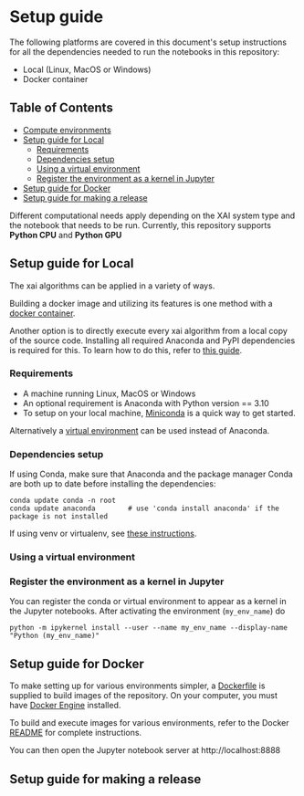 # Setup guide

The following platforms are covered in this document's setup instructions for all the dependencies needed to run the notebooks in this repository:

* Local (Linux, MacOS or Windows) 
* Docker container

## Table of Contents

  - [Compute environments](#compute-environments)
  - [Setup guide for Local](#setup-guide-for-local)
    - [Requirements](#requirements)
    - [Dependencies setup](#dependencies-setup)
    - [Using a virtual environment](#using-a-virtual-environment)
    - [Register the environment as a kernel in Jupyter](#register-the-environment-as-a-kernel-in-jupyter)
  - [Setup guide for Docker](#setup-guide-for-docker)
  - [Setup guide for making a release](#setup-guide-for-making-a-release)

Different computational needs apply depending on the XAI system type and the notebook that needs to be run.
Currently, this repository supports **Python CPU** and **Python GPU**

## Setup guide for Local

The xai algorithms can be applied in a variety of ways.

Building a docker image and utilizing its features is one method with a [docker container](#setup-guide-for-docker).

Another option is to directly execute every xai algorithm from a local copy of the source code. Installing all required Anaconda and PyPI dependencies is required for this. To learn how to do this, refer to [this guide](conda.md).

### Requirements

* A machine running Linux, MacOS or Windows
* An optional requirement is Anaconda with Python version == 3.10
 * To setup on your local machine, [Miniconda](https://docs.conda.io/en/latest/miniconda.html) is a quick way to get started.

 Alternatively a [virtual environment](#using-a-virtual-environment) can be used instead of Anaconda.

### Dependencies setup

If using Conda, make sure that Anaconda and the package manager Conda are both up to date before installing the dependencies:

```{shell}
conda update conda -n root
conda update anaconda        # use 'conda install anaconda' if the package is not installed
```

If using venv or virtualenv, see [these instructions](#using-a-virtual-environment).

### Using a virtual environment


### Register the environment as a kernel in Jupyter

You can register the conda or virtual environment to appear as a kernel in the Jupyter notebooks. After activating the environment (`my_env_name`) do

    python -m ipykernel install --user --name my_env_name --display-name "Python (my_env_name)"

## Setup guide for Docker

To make setting up for various environments simpler, a [Dockerfile](tools/docker/Dockerfile) is supplied to build images of the repository. On your computer, you must have [Docker Engine](https://docs.docker.com/install/) installed.

To build and execute images for various environments, refer to the Docker [README](tools/docker/README.md) for complete instructions.

You can then open the Jupyter notebook server at http://localhost:8888

## Setup guide for making a release


